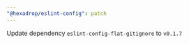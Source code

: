 ```yaml
---
"@hexadrop/eslint-config": patch
---
```


Update dependency `eslint-config-flat-gitignore` to `v0.1.7`
